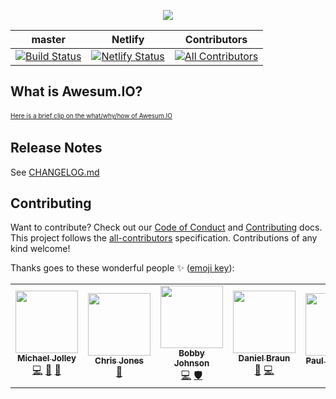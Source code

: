 <p align="center">
    <img src="https://user-images.githubusercontent.com/1228996/71058284-e69fe800-2124-11ea-9c61-09587a7aa013.png"/>
</p>

| master                                                                                                                                                                                                        | Netlify                                                                                                                                                                  | Contributors                                                                                                       |
| ------------------------------------------------------------------------------------------------------------------------------------------------------------------------------------------------------------- | ------------------------------------------------------------------------------------------------------------------------------------------------------------------------ | ------------------------------------------------------------------------------------------------------------------ |
| [![Build Status](https://dev.azure.com/michaeljolley/awesum.io/_apis/build/status/awesum.io?branchName=master)](https://dev.azure.com/michaeljolley/awesum.io/_build/latest?definitionId=8&branchName=master) | [![Netlify Status](https://api.netlify.com/api/v1/badges/25205e45-f294-4da5-ac21-fa8fea560010/deploy-status)](https://app.netlify.com/sites/epic-lumiere-23ca13/deploys) | [![All Contributors](https://img.shields.io/badge/all_contributors-7-orange.svg?style=flat-square)](#contributors) |

## What is Awesum.IO?

<a href="https://www.twitch.tv/videos/523855530?tt_content=text_link&tt_medium=vod_embed" style="padding:2px 0px 4px; display:block; width:345px; font-weight:normal; font-size:10px; text-decoration:underline;">Here is a brief clip on the what/why/how of Awesum.IO</a>

## Release Notes

See [CHANGELOG.md](CHANGELOG.md)

## Contributing

Want to contribute? Check out our [Code of Conduct](CODE_OF_CONDUCT.md) and [Contributing](CONTRIBUTING.md) docs. This project follows the [all-contributors](https://github.com/all-contributors/all-contributors) specification. Contributions of any kind welcome!

Thanks goes to these wonderful people ✨ ([emoji key](https://allcontributors.org/docs/en/emoji-key)):

<!-- ALL-CONTRIBUTORS-LIST:START - Do not remove or modify this section -->
<!-- prettier-ignore-start -->
<!-- markdownlint-disable -->
<table>
  <tr>
    <td align="center"><a href="https://michaeljolley.com/"><img src="https://avatars2.githubusercontent.com/u/1228996?v=4" width="100px;" alt=""/><br /><sub><b>Michael Jolley</b></sub></a><br /><a href="https://github.com/MichaelJolley/awesum.io/commits?author=michaeljolley" title="Code">💻</a> <a href="#ideas-michaeljolley" title="Ideas, Planning, & Feedback">🤔</a> <a href="https://github.com/MichaelJolley/awesum.io/commits?author=michaeljolley" title="Documentation">📖</a></td>
    <td align="center"><a href="https://c-j.tech"><img src="https://avatars0.githubusercontent.com/u/3969086?v=4" width="100px;" alt=""/><br /><sub><b>Chris Jones</b></sub></a><br /><a href="https://github.com/MichaelJolley/awesum.io/commits?author=cmjchrisjones" title="Documentation">📖</a></td>
    <td align="center"><a href="http://iamnotmyself.com"><img src="https://avatars3.githubusercontent.com/u/73120?v=4" width="100px;" alt=""/><br /><sub><b>Bobby Johnson</b></sub></a><br /><a href="https://github.com/MichaelJolley/awesum.io/commits?author=notmyself" title="Code">💻</a> <a href="#security-notmyself" title="Security">🛡️</a></td>
    <td align="center"><a href="https://github.com/danielpomas"><img src="https://avatars1.githubusercontent.com/u/42745795?v=4" width="100px;" alt=""/><br /><sub><b>Daniel Braun</b></sub></a><br /><a href="https://github.com/MichaelJolley/awesum.io/issues?q=author%3Adanielpomas" title="Bug reports">🐛</a> <a href="https://github.com/MichaelJolley/awesum.io/commits?author=danielpomas" title="Code">💻</a></td>
    <td align="center"><a href="http://pardel.net"><img src="https://avatars0.githubusercontent.com/u/2171?v=4" width="100px;" alt=""/><br /><sub><b>Paul Ardeleanu</b></sub></a><br /><a href="https://github.com/MichaelJolley/awesum.io/issues?q=author%3Apardel" title="Bug reports">🐛</a></td>
    <td align="center"><a href="https://github.com/calebmckay"><img src="https://avatars0.githubusercontent.com/u/11079725?v=4" width="100px;" alt=""/><br /><sub><b>Caleb McKay</b></sub></a><br /><a href="#design-calebmckay" title="Design">🎨</a></td>
    <td align="center"><a href="https://twitter.com/WindosNZ"><img src="https://avatars2.githubusercontent.com/u/6955786?v=4" width="100px;" alt=""/><br /><sub><b>Joshua King</b></sub></a><br /><a href="https://github.com/MichaelJolley/awesum.io/issues?q=author%3AWindos" title="Bug reports">🐛</a> <a href="#security-Windos" title="Security">🛡️</a></td>
  </tr>
</table>

<!-- markdownlint-enable -->
<!-- prettier-ignore-end -->
<!-- ALL-CONTRIBUTORS-LIST:END -->
